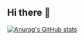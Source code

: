 ## Hi there 👋

[![Anurag's GitHub stats](https://github-readme-stats.vercel.app/api?username=madvith-d)](https://github.com/madvith-d/github-readme-stats)
